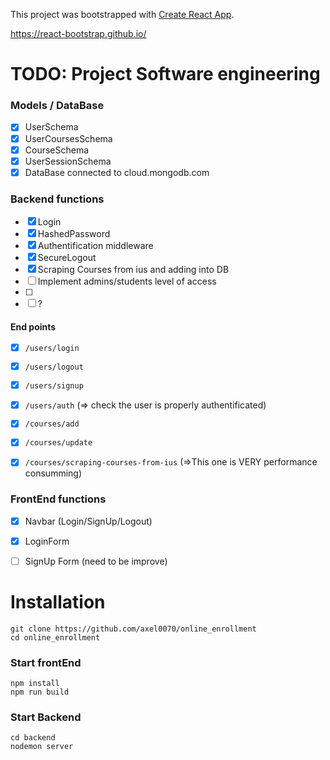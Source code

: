 This project was bootstrapped with [Create React App](https://github.com/facebook/create-react-app).

https://react-bootstrap.github.io/

# TODO: Project Software engineering

### Models / DataBase
- [x] UserSchema
- [x] UserCoursesSchema
- [x] CourseSchema
- [x] UserSessionSchema
- [x] DataBase connected to cloud.mongodb.com

### Backend functions
- [x] Login
- [x] HashedPassword
- [x] Authentification middleware 
- [x] SecureLogout
- [x] Scraping Courses from ius and adding into DB
- [ ] Implement admins/students level of access
- [ ] 
- [ ] ?

#### End points
- [x] `/users/login`
- [x] `/users/logout`
- [x] `/users/signup`
- [x] `/users/auth` (=> check the user is properly authentificated)
- [x] `/courses/add`
- [x] `/courses/update`
- [x] `/courses/scraping-courses-from-ius` (=>This one is VERY performance consumming)


### FrontEnd functions
- [x] Navbar (Login/SignUp/Logout)
- [x] LoginForm
- [ ] SignUp Form (need to be improve)


# Installation

```
git clone https://github.com/axel0070/online_enrollment
cd online_enrollment
```
### Start frontEnd

```
npm install
npm run build
```
### Start Backend

```
cd backend
nodemon server
```